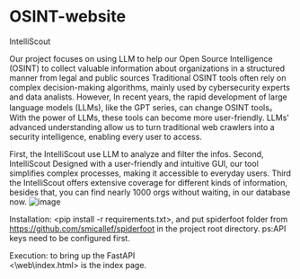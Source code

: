 # OSINT-website
IntelliScout

Our project focuses on using LLM to help our Open Source Intelligence (OSINT) to collect valuable information about organizations in a structured manner from legal and public sources
Traditional OSINT tools  often rely on complex decision-making algorithms, mainly used by cybersecurity experts and data analists. 
However, In recent years, the rapid development of large language models (LLMs), like the GPT series, can change OSINT tools。 With the power of LLMs, these tools can become more user-friendly. LLMs' advanced understanding allow us to turn traditional web crawlers into a security intelligence, enabling every user to access.


First, the IntelliScout use LLM to analyze and filter the infos.
Second, IntelliScout Designed with a user-friendly and intuitive GUI, our tool simplifies complex processes, making it accessible to everyday users.
Third the IntelliScout offers extensive coverage for different kinds of information, besides that,  you can find nearly 1000 orgs without waiting, in our database now.
![image](https://github.com/user-attachments/assets/9f327524-5efe-4cfc-aee0-c5c52d4c3df2)

Installation:
<pip install -r requirements.txt>, and put spiderfoot folder from https://github.com/smicallef/spiderfoot in the project root directory. ps:API keys need to be configured first.

Execution:
<python execute.py> to bring up the FastAPI       
<\web\index.html> is the index page.
